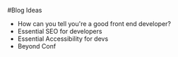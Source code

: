 #Blog Ideas

- How can you tell you're a good front end developer?
- Essential SEO for developers
- Essential Accessibility for devs
- Beyond Conf
